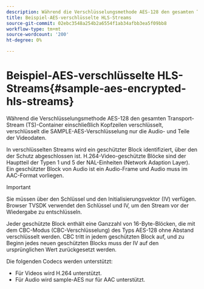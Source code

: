 ```yaml
---
description: Während die Verschlüsselungsmethode AES-128 den gesamten Transport-Stream (TS)-Container einschließlich Kopfzeilen verschlüsselt, verschlüsselt die SAMPLE-AES-Verschlüsselung nur die Audio- und Teile der Videodaten.
title: Beispiel-AES-verschlüsselte HLS-Streams
source-git-commit: 02ebc3548a254b2a6554f1ab34afbb3ea5f09bb8
workflow-type: tm+mt
source-wordcount: '200'
ht-degree: 0%

---
```


# Beispiel-AES-verschlüsselte HLS-Streams{#sample-aes-encrypted-hls-streams}

Während die Verschlüsselungsmethode AES-128 den gesamten Transport-Stream (TS)-Container einschließlich Kopfzeilen verschlüsselt, verschlüsselt die SAMPLE-AES-Verschlüsselung nur die Audio- und Teile der Videodaten.

In verschlüsselten Streams wird ein geschützter Block identifiziert, über den der Schutz abgeschlossen ist. H.264-Video-geschützte Blöcke sind der Hauptteil der Typen 1 und 5 der NAL-Einheiten (Network Adaption Layer). Ein geschützter Block von Audio ist ein Audio-Frame und Audio muss im AAC-Format vorliegen.

>[!IMPORTANT]
>
>Sie müssen über den Schlüssel und den Initialisierungsvektor (IV) verfügen. Browser TVSDK verwendet den Schlüssel und IV, um den Stream vor der Wiedergabe zu entschlüsseln.

Jeder geschützte Block enthält eine Ganzzahl von 16-Byte-Blöcken, die mit dem CBC-Modus (CBC-Verschlüsselung) des Typs AES-128 ohne Abstand verschlüsselt werden. CBC tritt in jedem geschützten Block auf, und zu Beginn jedes neuen geschützten Blocks muss der IV auf den ursprünglichen Wert zurückgesetzt werden.

Die folgenden Codecs werden unterstützt:

* Für Videos wird H.264 unterstützt.
* Für Audio wird sample-AES nur für AAC unterstützt.
